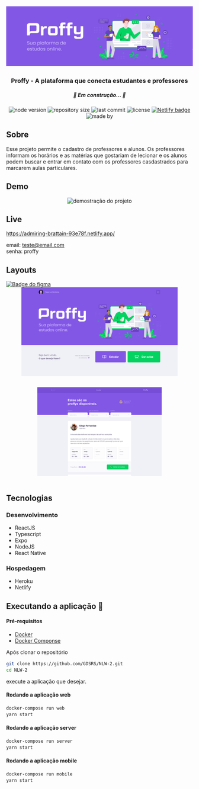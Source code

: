 <h1 align="center">
  <img alt="NextLevelWeek#2" src="./assets/app-logo.png">
</h1>

<h3 align="center">Proffy - A plataforma que conecta estudantes e professores</h3>

<h5 align="center">🚧 Em construção... 🚧</h5>

<p align="center">
  <img alt="node version" src="https://img.shields.io/static/v1?label=node&message=12.18.3&color=79dd2c&style=for-the-badge"/>
  
  <img alt="repository size" src="https://img.shields.io/github/repo-size/GDSRS/NLW-2?color=79dd2c&style=for-the-badge"/>

  <img alt="last commit" src="https://img.shields.io/github/last-commit/GDSRS/NLW-2?color=79dd2c&style=for-the-badge"/>

  <img alt="license" src="https://img.shields.io/static/v1?label=license&message=MIT&color=79dd2c&style=for-the-badge"/>

  <a href='https://app.netlify.com/sites/admiring-brattain-93e78f/deploys'>
  <img alt="Netlify badge" src="https://api.netlify.com/api/v1/badges/38fddfb8-7928-477e-8e1a-988f1b7dcc94/deploy-status"/></a>

  <br/>

  <img alt="made by" src="https://img.shields.io/static/v1?label=made%20by&message=Guilherme%20Sant'Ana&color=8257e5&style=for-the-badge"/>
</p>

## Sobre
Esse projeto permite o cadastro de professores e alunos. Os professores  informam os horários e as matérias que gostariam de lecionar e os alunos podem buscar e entrar em contato com os professores casdastrados para marcarem aulas particulares.

## Demo
<div align='center'>
  <img
    src='./assets/proffy01.gif' alt='demostração do projeto'
  />
</div>

## Live
https://admiring-brattain-93e78f.netlify.app/

email: teste@email.com  
senha: proffy

## Layouts 

<a href='https://www.figma.com/file/Q7gzokRc3MQ1k1y39SFQPb/Proffy-Web-2.0-Copy?node-id=160%3A2761'>
  <img alt="Badge do figma" src="https://img.shields.io/static/v1?label=Figma&message=Acessar Layout&color=79dd2c&style=for-the-badge&logo=Figma"/>
</a>
<br/>

<div style="display: flex;
flex-direction:column; justify-content: space-between; align-items: center;">
  <img 
    src='./assets/Home.png'
    alt='home page'
    style='width: auto; height: 15rem; margin-bottom: 1rem'
  />

  <img 
    src='./assets/Listagem.png'
    alt='home page'
    style='width: auto; height: 15rem;'
  />

</div>

## Tecnologias  

### Desenvolvimento
<ul>
  <li>ReactJS</li>
  <li>Typescript</li>
  <li>Expo</li>
  <li>NodeJS</li>
  <li>React Native</li>
</ul>

### Hospedagem
<ul>
  <li>Heroku</li>
  <li>Netlify</li>
</ul>

## Executando a aplicação :rocket:

#### Pré-requisitos
<ul>
  <li><a href="https://docs.docker.com/engine/install/">Docker</a></li>
  <li><a href="https://docs.docker.com/compose/install/">Docker Componse</a></li>
</ul>

Após clonar o repositório 
```bash
git clone https://github.com/GDSRS/NLW-2.git
cd NLW-2
```
execute a aplicação que desejar.

#### Rodando a aplicação web
```bash
docker-compose run web
yarn start
```

#### Rodando a aplicação server
```bash
docker-compose run server
yarn start
```

#### Rodando a aplicação mobile
```bash
docker-compose run mobile
yarn start
```